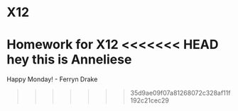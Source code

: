 # X12
Homework for X12
<<<<<<< HEAD
hey this is Anneliese
=======

Happy Monday! - Ferryn Drake 
>>>>>>> 35d9ae09f07a81268072c328af11f192c21cec29
